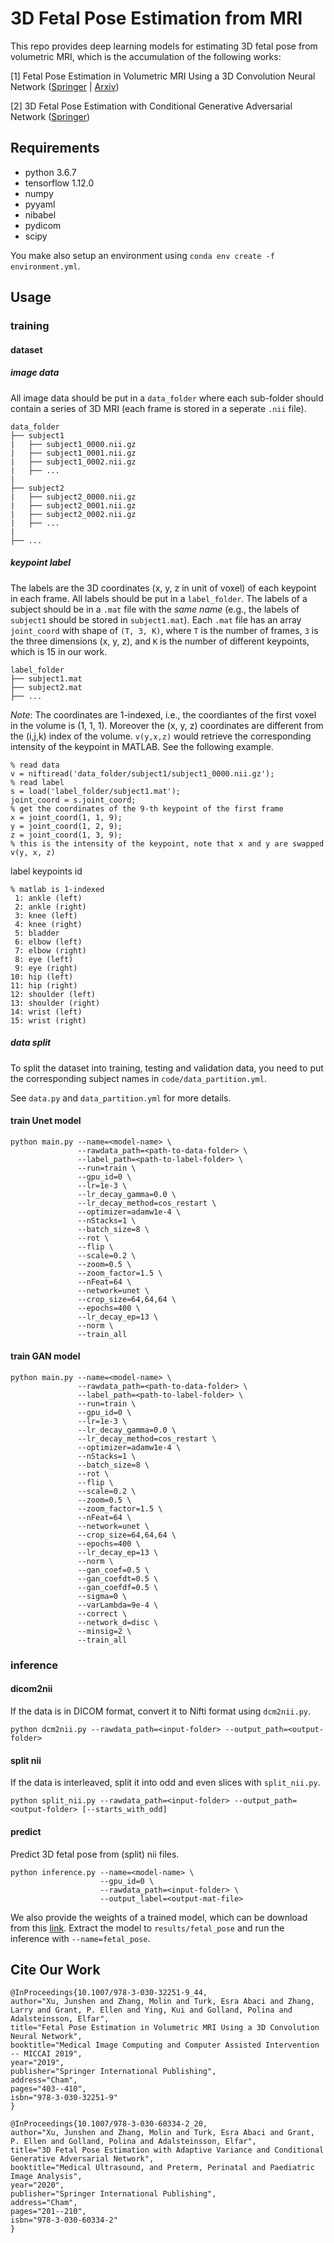 # 3D Fetal Pose Estimation from MRI

This repo provides deep learning models for estimating 3D fetal pose from volumetric MRI, which is the accumulation of the following works:

\[1\] Fetal Pose Estimation in Volumetric MRI Using a 3D Convolution Neural Network ([Springer](https://link.springer.com/chapter/10.1007/978-3-030-32251-9_44) | [Arxiv](https://arxiv.org/abs/1907.04500))

\[2\] 3D Fetal Pose Estimation with Conditional Generative Adversarial Network ([Springer](https://link.springer.com/chapter/10.1007/978-3-030-60334-2_20))

## Requirements

- python 3.6.7
- tensorflow 1.12.0
- numpy
- pyyaml
- nibabel
- pydicom
- scipy

You make also setup an environment using `conda env create -f environment.yml`.

## Usage

### training

#### dataset

##### image data

All image data should be put in a `data_folder` where each sub-folder should contain a series of 3D MRI (each frame is stored in a seperate `.nii` file).

```
data_folder
├── subject1
|   ├── subject1_0000.nii.gz
|   ├── subject1_0001.nii.gz
|   ├── subject1_0002.nii.gz
|   ├── ...
|
├── subject2
|   ├── subject2_0000.nii.gz
|   ├── subject2_0001.nii.gz
|   ├── subject2_0002.nii.gz
|   ├── ...
|
├── ...
```

##### keypoint label

The labels are the 3D coordinates (x, y, z in unit of voxel) of each keypoint in each frame. All labels should be put in a `label_folder`.
The labels of a subject should be in a `.mat` file with the *same name* (e.g., the labels of `subject1` should be stored in `subject1.mat`). 
Each `.mat` file has an array `joint_coord` with shape of `(T, 3, K)`, 
where `T` is the number of frames, 
`3` is the three dimensions (x, y, z), 
and `K` is the number of different keypoints, which is 15 in our work.

```
label_folder
├── subject1.mat
├── subject2.mat
├── ...
```

*Note*: The coordinates are 1-indexed, i.e., the coordiantes of the first voxel in the volume is (1, 1, 1). 
Moreover the (x, y, z) coordinates are different from the (i,j,k) index of the volume. 
`v(y,x,z)` would retrieve the corresponding intensity of the keypoint in MATLAB. See the following example.

```
% read data
v = niftiread('data_folder/subject1/subject1_0000.nii.gz');
% read label
s = load('label_folder/subject1.mat');
joint_coord = s.joint_coord;
% get the coordinates of the 9-th keypoint of the first frame
x = joint_coord(1, 1, 9);
y = joint_coord(1, 2, 9);
z = joint_coord(1, 3, 9);
% this is the intensity of the keypoint, note that x and y are swapped
v(y, x, z)
```

label keypoints id
```
% matlab is 1-indexed
 1: ankle (left)
 2: ankle (right)
 3: knee (left)
 4: knee (right)
 5: bladder
 6: elbow (left)
 7: elbow (right)
 8: eye (left)
 9: eye (right)
10: hip (left)
11: hip (right)
12: shoulder (left)
13: shoulder (right)
14: wrist (left)
15: wrist (right)
```

##### data split

To split the dataset into training, testing and validation data, you need to put the corresponding subject names in `code/data_partition.yml`.

See `data.py` and `data_partition.yml` for more details.

#### train Unet model

```
python main.py --name=<model-name> \
               --rawdata_path=<path-to-data-folder> \
               --label_path=<path-to-label-folder> \
               --run=train \
               --gpu_id=0 \
               --lr=1e-3 \
               --lr_decay_gamma=0.0 \
               --lr_decay_method=cos_restart \
               --optimizer=adamw1e-4 \
               --nStacks=1 \
               --batch_size=8 \
               --rot \
               --flip \
               --scale=0.2 \
               --zoom=0.5 \
               --zoom_factor=1.5 \
               --nFeat=64 \
               --network=unet \
               --crop_size=64,64,64 \
               --epochs=400 \
               --lr_decay_ep=13 \
               --norm \
               --train_all
```

#### train GAN model

```
python main.py --name=<model-name> \
               --rawdata_path=<path-to-data-folder> \
               --label_path=<path-to-label-folder> \
               --run=train \
               --gpu_id=0 \
               --lr=1e-3 \
               --lr_decay_gamma=0.0 \
               --lr_decay_method=cos_restart \
               --optimizer=adamw1e-4 \
               --nStacks=1 \
               --batch_size=8 \
               --rot \
               --flip \
               --scale=0.2 \
               --zoom=0.5 \
               --zoom_factor=1.5 \
               --nFeat=64 \
               --network=unet \
               --crop_size=64,64,64 \
               --epochs=400 \
               --lr_decay_ep=13 \
               --norm \
               --gan_coef=0.5 \
               --gan_coefdt=0.5 \
               --gan_coefdf=0.5 \
               --sigma=0 \
               --varLambda=9e-4 \
               --correct \
               --network_d=disc \
               --minsig=2 \
               --train_all
```

### inference

#### dicom2nii

If the data is in DICOM format, convert it to Nifti format using `dcm2nii.py`.
```
python dcm2nii.py --rawdata_path=<input-folder> --output_path=<output-folder>
```
#### split nii
If the data is interleaved, split it into odd and even slices with `split_nii.py`.
```
python split_nii.py --rawdata_path=<input-folder> --output_path=<output-folder> [--starts_with_odd]
```
#### predict
Predict 3D fetal pose from (split) nii files.
```
python inference.py --name=<model-name> \
                    --gpu_id=0 \
                    --rawdata_path=<input-folder> \
                    --output_label=<output-mat-file>
```

We also provide the weights of a trained model, which can be download from this [link](https://zenodo.org/record/7892985#.ZFKLzHbMK5c).
Extract the model to `results/fetal_pose` and run the inference with `--name=fetal_pose`.

## Cite Our Work

```
@InProceedings{10.1007/978-3-030-32251-9_44,
author="Xu, Junshen and Zhang, Molin and Turk, Esra Abaci and Zhang, Larry and Grant, P. Ellen and Ying, Kui and Golland, Polina and Adalsteinsson, Elfar",
title="Fetal Pose Estimation in Volumetric MRI Using a 3D Convolution Neural Network",
booktitle="Medical Image Computing and Computer Assisted Intervention -- MICCAI 2019",
year="2019",
publisher="Springer International Publishing",
address="Cham",
pages="403--410",
isbn="978-3-030-32251-9"
}

@InProceedings{10.1007/978-3-030-60334-2_20,
author="Xu, Junshen and Zhang, Molin and Turk, Esra Abaci and Grant, P. Ellen and Golland, Polina and Adalsteinsson, Elfar",
title="3D Fetal Pose Estimation with Adaptive Variance and Conditional Generative Adversarial Network",
booktitle="Medical Ultrasound, and Preterm, Perinatal and Paediatric Image Analysis",
year="2020",
publisher="Springer International Publishing",
address="Cham",
pages="201--210",
isbn="978-3-030-60334-2"
}
```
